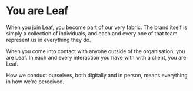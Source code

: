 # You are Leaf

When you join Leaf, you become part of our very fabric. The brand itself is simply a collection of individuals, and each and every one of that team represent us in everything they do.

When you come into contact with anyone outside of the organisation, you are Leaf. In each and every interaction you have with with a client, you are Leaf.

How we conduct ourselves, both digitally and in person, means everything in how we're perceived.

